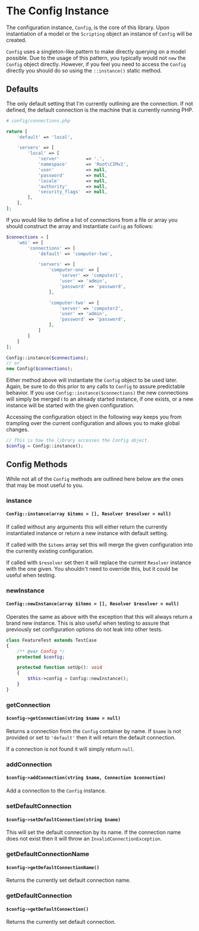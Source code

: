 # The Config Instance

The configuration instance, `Config`, is the core of this library. Upon instantiation of a model or the `Scripting`
object an instance of `Config` will be created.

`Config` uses a singleton-like pattern to make directly querying on a model possible.
Due to the usage of this pattern, you typically would not `new` the `Config` object directly. However, if you feel
you need to access the `Config` directly you should do so using the `::instance()` static method.

## Defaults

The only default setting that I'm currently outlining are the connection. If not defined, the default connection is
the machine that is currently running PHP.

``` php
# config/connections.php

return [
    'default' => 'local',

    'servers' => [
        'local' => [
            'server'          => '.',
            'namespace'       => 'Root\CIMv2',
            'user'            => null,
            'password'        => null,
            'locale'          => null,
            'authority'       => null,
            'security_flags'  => null,
        ],
    ],
];
```

If you would like to define a list of connections from a file or array you should construct the array and
instantiate `Config` as follows:

``` php
$connections = [
    'wmi' => [
        'connections' => [
            'default' => 'computer-two',

            'servers' => [
                'computer-one' => [
                    'server' => 'computer1',
                    'user' => 'admin',
                    'password' => 'password',
                ],

                'computer-two' => [
                    'server' => 'computer2',
                    'user' => 'admin',
                    'password' => 'password',
                ],
            ]
        ]
    ]
];

Config::instance($connections);
// or
new Config($connections);
```

Either method above will instantiate the `Config` object to be used later. Again, be sure to do this prior to any
calls to `Config` to assure predictable behavior. If you use `Config::instance($connections)` the new connections will
simply be merged i to an already started instance, if one exists, or a new instance will be started with the given
configuration.

Accessing the configuration object in the following way keeps you from trampling over the current configuration and
allows you to make global changes.

``` php
// This is how the library accesses the Config object.
$config = Config::instance();
```

## Config Methods

While not all of the `Config` methods are outlined here below are the ones that may be most useful to you.

### instance
#### `Config::instance(array $items = [], Resolver $resolver = null)`

If called without any arguments this will either return the currently instantiated instance or return a new instance
with default setting.

If called with the `$items` array set this will merge the given configuration into the currently existing configuration.

If called with `$resolver` set then it will replace the current `Resolver` instance with the one given. You shouldn't
need to override this, but it could be useful when testing.

### newInstance
#### `Config::newInstance(array $items = [], Resolver $resolver = null)`

Operates the same as above with the exception that this will always return a brand new instance. This is also useful
when testing to assure that previously set configuration options do not leak into other tests.

```php
class FeatureTest extends TestCase
{
    /** @var Config */
    protected $config;

    protected function setUp(): void
    {
        $this->config = Config::newInstance();
    }
}
```

### getConnection
#### `$config->getConnection(string $name = null)`

Returns a connection from the `Config` container by name. If `$name` is not provided or set to `'default'` then it will
return the default connection.

If a connection is not found it will simply return `null`.

### addConnection
#### `$config->addConnection(string $name, Connection $connection)`

Add a connection to the `Config` instance.

### setDefaultConnection
#### `$config->setDefaultConnection(string $name)`

This will set the default connection by its name. If the connection name does not exist then it will throw an 
`InvalidConnectionException`.


### getDefaultConnectionName
#### `$config->getDefaultConnectionName()`

Returns the currently set default connection name.

### getDefaultConnection
#### `$config->getDefaultConnection()`

Returns the currently set default connection.